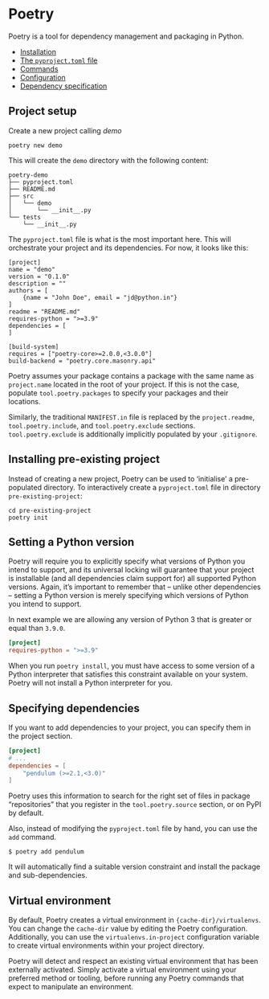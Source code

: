# Poetry

Poetry is a tool for dependency management and packaging in Python.

* [Installation](installation.md)
* [The `pyproject.toml` file](pyproject_file/index.md)
* [Commands](commands/index.md)
* [Configuration](configuration.md)
* [Dependency specification](dependency_specification.md)

## Project setup

Create a new project calling _demo_

```shell
poetry new demo
```

This will create the `demo` directory with the following content:

```
poetry-demo
├── pyproject.toml
├── README.md
├── src
│   └── demo
│       └── __init__.py
└── tests
    └── __init__.py
```

The `pyproject.toml` file is what is the most important here. This will orchestrate your
project and its dependencies. For now, it looks like this:

```
[project]
name = "demo"
version = "0.1.0"
description = ""
authors = [
    {name = "John Doe", email = "jd@python.in"}
]
readme = "README.md"
requires-python = ">=3.9"
dependencies = [
]

[build-system]
requires = ["poetry-core>=2.0.0,<3.0.0"]
build-backend = "poetry.core.masonry.api"
```

Poetry assumes your package contains a package with the same name as `project.name`
located in the root of your project. If this is not the case, populate
`tool.poetry.packages` to specify your packages and their locations.

Similarly, the traditional `MANIFEST.in` file is replaced by the `project.readme`,
`tool.poetry.include`, and `tool.poetry.exclude` sections. `tool.poetry.exclude` is
additionally implicitly populated by your `.gitignore`.

## Installing pre-existing project

Instead of creating a new project, Poetry can be used to ‘initialise’ a pre-populated
directory. To interactively create a `pyproject.toml` file in directory
`pre-existing-project`:

```shell
cd pre-existing-project
poetry init
```

## Setting a Python version

Poetry will require you to explicitly specify what versions of Python you intend to
support, and its universal locking will guarantee that your project is installable (and
all dependencies claim support for) all supported Python versions. Again, it’s important
to remember that – unlike other dependencies – setting a Python version is merely
specifying which versions of Python you intend to support.

In next example we are allowing any version of Python 3 that is greater or equal than
`3.9.0`.

```toml
[project]
requires-python = ">=3.9"
```

When you run `poetry install`, you must have access to some version of a Python
interpreter that satisfies this constraint available on your system. Poetry will not
install a Python interpreter for you.

## Specifying dependencies

If you want to add dependencies to your project, you can specify them in the project
section.

```toml
[project]
# ...
dependencies = [
    "pendulum (>=2.1,<3.0)"
]
```

Poetry uses this information to search for the right set of files in package
“repositories” that you register in the `tool.poetry.source` section, or on PyPI by
default.

Also, instead of modifying the `pyproject.toml` file by hand, you can use the `add`
command.

```shell
$ poetry add pendulum
```

It will automatically find a suitable version constraint and install the package and
sub-dependencies.

## Virtual environment

By default, Poetry creates a virtual environment in `{cache-dir}/virtualenvs`. You can
change the `cache-dir` value by editing the Poetry configuration. Additionally, you can
use the `virtualenvs.in-project` configuration variable to create virtual environments
within your project directory.

Poetry will detect and respect an existing virtual environment that has been externally
activated. Simply activate a virtual environment using your preferred method or tooling,
before running any Poetry commands that expect to manipulate an environment.
